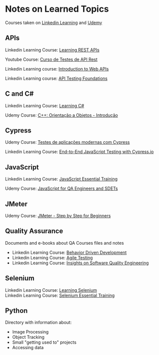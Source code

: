 # Notes on Learned Topics

Courses taken on [Linkedin Learning](https://www.linkedin.com/learning/) and [Udemy](https://www.udemy.com/)

## APIs

Linkedin Learning Course: [Learning REST APIs](https://www.linkedin.com/learning/learning-rest-apis/)
  
Youtube Course: [Curso de Testes de API Rest](https://www.youtube.com/playlist?list=PLf8x7B3nFTl17WeEVj405tHlstiq1kNBX)
  
Linkedin Learning course: [Introduction to Web APIs](https://www.linkedin.com/learning/introduction-to-web-apis/)
  
Linkedin Learning course: [API Testing Foundations](https://www.linkedin.com/learning/api-testing-foundations/)
  

## C and C#

Linkedin Learning Course: [Learning C#](https://www.linkedin.com/learning/learning-c-sharp-2018)
  
Udemy Course: [C++: Orientação a Objetos - Introdução](https://www.udemy.com/course/orientacao-a-objetos-c/)

## Cypress

Udemy Course: [Testes de aplicações modernas com Cypress](https://www.udemy.com/course/testes-cypress/)
  
Linkedin Learning Course: [End-to-End JavaScript Testing with Cypress.io
]()
  

## JavaScript

Linkedin Learning Course: [JavaScript Essential Training](https://www.linkedin.com/learning/javascript-essential-training)
  
Udemy Course: [JavaScript for QA Engineers and SDETs](https://www.udemy.com/course/javascript-for-qa-engineers-and-sdets)

## JMeter

Udemy Course: [JMeter - Step by Step for Beginners](https://www.udemy.com/course/jmeter-step-by-step-for-beginners/)

## Quality Assurance

Documents and e-books about QA
Courses files and notes
- Linkedin Learning Course: [Behavior Driven Development](https://www.linkedin.com/learning/behavior-driven-development/)
- Linkedin Learning Course: [Agile Testing](https://www.linkedin.com/learning/agile-testing-2/)
- Linkedin Learning Course: [Insights on Software Quality Engineering](https://www.linkedin.com/learning/insights-on-software-quality-engineering/)

## Selenium

Linkedin Learning Course: [Learning Selenium](https://linkedin.com/learning/learning-selenium/)  
Linkedin Learning Course: [Selenium Essential Training](https://www.linkedin.com/learning/selenium-essential-training/)

## Python

Directory with information about:
- Image Processing
- Object Tracking
- Small "getting used to" projects
- Accessing data
